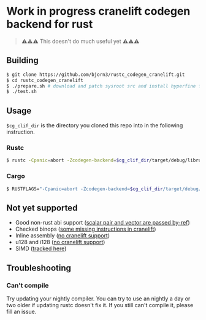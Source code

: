 # Work in progress cranelift codegen backend for rust

> ⚠⚠⚠ This doesn't do much useful yet ⚠⚠⚠

## Building

```bash
$ git clone https://github.com/bjorn3/rustc_codegen_cranelift.git
$ cd rustc_codegen_cranelift
$ ./prepare.sh # download and patch sysroot src and install hyperfine for benchmarking
$ ./test.sh
```

## Usage

`$cg_clif_dir` is the directory you cloned this repo into in the following instruction.

### Rustc

```bash
$ rustc -Cpanic=abort -Zcodegen-backend=$cg_clif_dir/target/debug/librustc_codegen_cranelift.so --sysroot $cg_clif_dir/build_sysroot/sysroot my_crate.rs
```

### Cargo

```bash
$ RUSTFLAGS="-Cpanic=abort -Zcodegen-backend=$cg_clif_dir/target/debug/librustc_codegen_cranelift.dylib --sysroot $cg_clif_dir/build_sysroot/sysroot" cargo run
```

## Not yet supported

* Good non-rust abi support ([scalar pair and vector are passed by-ref](https://github.com/bjorn3/rustc_codegen_cranelift/issues/10))
* Checked binops ([some missing instructions in cranelift](https://github.com/CraneStation/cranelift/issues/460))
* Inline assembly ([no cranelift support](https://github.com/CraneStation/cranelift/issues/444))
* u128 and i128 ([no cranelift support](https://github.com/CraneStation/cranelift/issues/354))
* SIMD ([tracked here](https://github.com/bjorn3/rustc_codegen_cranelift/issues/171))

## Troubleshooting

### Can't compile

Try updating your nightly compiler. You can try to use an nightly a day or two older if updating rustc doesn't fix it. If you still can't compile it, please fill an issue.
